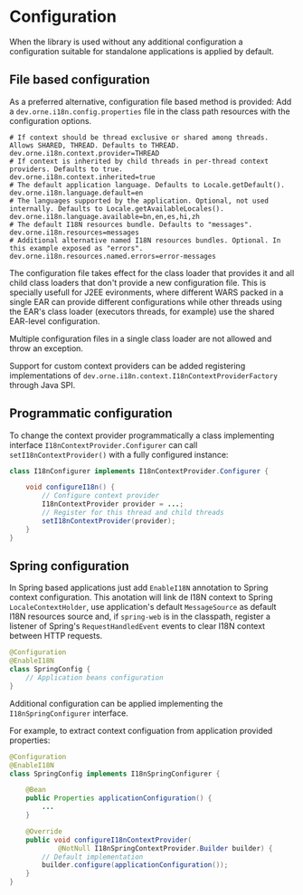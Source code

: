 # Configuration

When the library is used without any additional configuration a
configuration suitable for standalone applications is applied by default.

## File based configuration

As a preferred alternative, configuration file based method is provided: Add a
`dev.orne.i18n.config.properties` file in the class path resources
with the configuration options.

```
# If context should be thread exclusive or shared among threads. Allows SHARED, THREAD. Defaults to THREAD.
dev.orne.i18n.context.provider=THREAD
# If context is inherited by child threads in per-thread context providers. Defaults to true.
dev.orne.i18n.context.inherited=true
# The default application language. Defaults to Locale.getDefault().
dev.orne.i18n.language.default=en
# The languages supported by the application. Optional, not used internally. Defaults to Locale.getAvailableLocales().
dev.orne.i18n.language.available=bn,en,es,hi,zh
# The default I18N resources bundle. Defaults to "messages".
dev.orne.i18n.resources=messages
# Additional alternative named I18N resources bundles. Optional. In this example exposed as "errors".
dev.orne.i18n.resources.named.errors=error-messages
```

The configuration file takes effect for the class loader that provides it and
all child class loaders that don't provide a new configuration file.
This is specially usefull for J2EE evironments, where different WARS packed in
a single EAR can provide different configurations while other threads using the
EAR's class loader (executors threads, for example) use the shared EAR-level
configuration.

Multiple configuration files in a single class loader are not allowed and
throw an exception.

Support for custom context providers can be added registering implementations
of `dev.orne.i18n.context.I18nContextProviderFactory` through Java SPI.

## Programmatic configuration

To change the context provider programmatically a class implementing interface
`I18nContextProvider.Configurer` can call `setI18nContextProvider()`
with a fully configured instance:

```java
class I18nConfigurer implements I18nContextProvider.Configurer {

    void configureI18n() {
        // Configure context provider
        I18nContextProvider provider = ...;
        // Register for this thread and child threads
        setI18nContextProvider(provider);
    }
}
```

## Spring configuration

In Spring based applications just add `EnableI18N` annotation to Spring
context configuration. This anotation will link de I18N context to Spring
`LocaleContextHolder`, use application's default `MessageSource` as default
I18N resources source and, if `spring-web` is in the classpath, register a
listener of Spring's `RequestHandledEvent` events to clear I18N context
between HTTP requests.

```java
@Configuration
@EnableI18N
class SpringConfig {
    // Application beans configuration
}
```

Additional configuration can be applied implementing the `I18nSpringConfigurer`
interface.

For example, to extract context configuation from application provided
properties:

```java
@Configuration
@EnableI18N
class SpringConfig implements I18nSpringConfigurer {

    @Bean
    public Properties applicationConfiguration() {
        ...
    }

    @Override
    public void configureI18nContextProvider(
            @NotNull I18nSpringContextProvider.Builder builder) {
        // Default implementation
        builder.configure(applicationConfiguration());
    }
}
```
